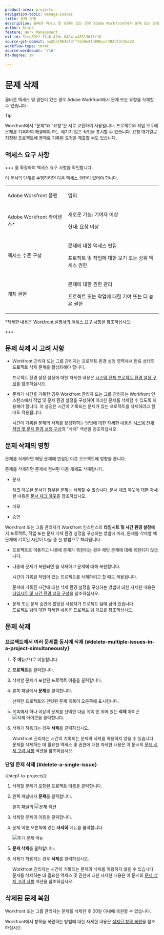 ```yaml
---
product-area: projects
navigation-topic: manage-issues
title: 문제 삭제
description: 올바른 액세스 및 권한이 있는 경우 Adobe Workfront에서 문제 또는 요청을 삭제할 수 있습니다.
author: Alina
feature: Work Management
exl-id: 31cc802f-7fa6-420c-8494-a45313df1f10
source-git-commit: aa2bef064df3ff7dd9e4fd896ac7482df3c55e32
workflow-type: tm+mt
source-wordcount: '716'
ht-degree: 1%

---
```


# 문제 삭제

<!--Audited: 05/2025-->

올바른 액세스 및 권한이 있는 경우 Adobe Workfront에서 문제 또는 요청을 삭제할 수 있습니다.

>[!TIP]
>
>Workfront에서 &quot;문제&quot;와 &quot;요청&quot;은 서로 교환하여 사용됩니다. 프로젝트와 작업 모두에 문제를 기록하여 해결해야 하는 예기치 않은 작업을 표시할 수 있습니다. 요청 대기열로 지정된 프로젝트에 문제로 기록된 요청을 제출할 수도 있습니다.

## 액세스 요구 사항

+++ 를 확장하여 액세스 요구 사항을 확인합니다.

이 문서의 단계를 수행하려면 다음 액세스 권한이 있어야 합니다.

<table style="table-layout:auto"> 
 <col> 
 <col> 
 <tbody> 
  <tr> 
   <td role="rowheader">Adobe Workfront 플랜</td> 
   <td> <p>임의</p> </td> 
  </tr> 
  <tr> 
   <td role="rowheader">Adobe Workfront 라이센스*</td> 
   <td> <p>새로운 기능: 기여자 이상</p>
   <p>현재: 요청 이상</p>
 </td> 
  </tr> 
  <tr> 
   <td role="rowheader">액세스 수준 구성</td> 
   <td> <p>문제에 대한 액세스 편집</p> <p>프로젝트 및 작업에 대한 보기 또는 상위 액세스 권한</p>  </td> 
  </tr> 
  <tr> 
   <td role="rowheader">개체 권한</td> 
   <td> <p>문제에 대한 권한 관리</p> <p>프로젝트 또는 작업에 대한 기여 또는 더 높은 권한</p> </td> 
  </tr> 
 </tbody> 
</table>

*자세한 내용은 [Workfront 설명서의 액세스 요구 사항](/help/quicksilver/administration-and-setup/add-users/access-levels-and-object-permissions/access-level-requirements-in-documentation.md)을 참조하십시오.

+++

## 문제 삭제 시 고려 사항

* Workfront 관리자 또는 그룹 관리자는 프로젝트 환경 설정 영역에서 완료 상태의 프로젝트 삭제 문제를 활성화해야 합니다.

  프로젝트 환경 설정 설정에 대한 자세한 내용은 [시스템 전체 프로젝트 환경 설정 구성](../../../administration-and-setup/set-up-workfront/configure-system-defaults/set-project-preferences.md)을 참조하십시오.

* 문제가 시간을 기록한 경우 Workfront 관리자 또는 그룹 관리자는 Workfront 인스턴스에서 작업 및 문제 환경 설정을 구성하여 이러한 문제를 삭제할 수 있도록 허용해야 합니다. 이 설정은 시간이 기록되는 문제가 있는 프로젝트를 삭제하려고 할 때도 적용됩니다.

  시간이 기록된 문제의 삭제를 활성화하는 방법에 대한 자세한 내용은 [시스템 전체 작업 및 문제 환경 설정 구성](../../../administration-and-setup/set-up-workfront/configure-system-defaults/set-task-issue-preferences.md)의 &quot;삭제&quot; 섹션을 참조하십시오.


## 문제 삭제의 영향

문제를 삭제하면 해당 문제에 연결된 다른 오브젝트에 영향을 줍니다.

문제를 삭제하면 문제에 첨부된 다음 개체도 삭제됩니다.

* 문서

  체크 아웃된 문서가 첨부된 문제는 삭제할 수 없습니다. 문서 체크 아웃에 대한 자세한 내용은 [문서 체크 아웃](../../../documents/managing-documents/check-out-documents.md)을 참조하십시오.

* 메모
* 승인

Workfront 또는 그룹 관리자가 Workfront 인스턴스의 **타임시트 및 시간 환경 설정**&#x200B;에서 프로젝트, 작업 또는 문제 삭제 환경 설정을 구성하는 방법에 따라, 문제를 삭제할 때 문제에 기록된 시간이 다음 중 한 방법으로 처리됩니다.

* 프로젝트로 이동하고 나중에 문제가 복원되는 경우 해당 문제에 대해 복원되지 않습니다.
* 나중에 문제가 복원되면 을 삭제하고 문제에 대해 복원합니다.

  시간이 기록된 작업이 있는 프로젝트를 삭제하려고 할 때도 적용됩니다.

  <!--
  <MadCap:conditionalText data-mc-conditions="QuicksilverOrClassic.Draft mode">
  <span data-mc-conditions="QuicksilverOrClassic.Quicksilver">(this is not possible in classic)</span>
  </MadCap:conditionalText>
  -->

  문제에 기록된 시간에 대한 삭제 환경 설정을 구성하는 방법에 대한 자세한 내용은 [타임시트 및 시간 환경 설정 구성](../../../administration-and-setup/set-up-workfront/configure-timesheets-schedules/timesheet-and-hour-preferences.md)을 참조하십시오.

* 문제 또는 문제 승인에 할당된 사용자가 프로젝트 팀에 남아 있습니다.\
  프로젝트 팀에 대한 자세한 내용은 [프로젝트 팀 개요](../../../manage-work/projects/planning-a-project/project-team-overview.md)를 참조하십시오.

## 문제 삭제

### 프로젝트에서 여러 문제를 동시에 삭제  {#delete-multiple-issues-in-a-project-simultaneously}

1. **주 메뉴**(으)로 이동합니다.
1. **프로젝트**&#x200B;를 클릭합니다.
1. 삭제할 문제가 포함된 프로젝트 이름을 클릭합니다.
1. 왼쪽 패널에서 **문제**&#x200B;를 클릭합니다.

   선택한 프로젝트와 관련된 문제 목록이 오른쪽에 표시됩니다.
1. 목록에서 하나 이상의 문제를 선택한 다음 목록 맨 위에 있는 **삭제** 아이콘 ![삭제 아이콘](assets/delete.png)을 클릭합니다.

1. 삭제가 허용되는 경우 **삭제**&#x200B;를 클릭하십시오.

   Workfront 관리자는 시간이 기록되는 문제의 삭제를 허용하지 않을 수 있습니다.\
   문제를 삭제하는 데 필요한 액세스 및 권한에 대한 자세한 내용은 이 문서의 [문제 삭제 고려 사항](#considerations-for-deleting-issues) 섹션을 참조하십시오.

### 단일 문제 삭제 {#delete-a-single-issue}

{{step1-to-projects}}

1. 삭제할 문제가 포함된 프로젝트 이름을 클릭합니다.
1. 왼쪽 패널에서 **문제**&#x200B;를 클릭합니다.

   왼쪽 패널의 ![문제 섹션](assets/qs-issues-icon-highlighted-on-project-350x278.png)

1. 삭제할 문제의 이름을 클릭합니다.
1. 문제 이름 오른쪽에 있는 **자세히** 메뉴를 클릭합니다.

   ![추가 문제 메뉴](assets/qs-issue-more-menu-highlighted-350x469.png)

1. **문제 삭제**&#x200B;를 클릭합니다.
1. 삭제가 허용되는 경우 **삭제**&#x200B;를 클릭하십시오.

   Workfront 관리자는 시간이 기록되는 문제의 삭제를 허용하지 않을 수 있습니다.\
   문제를 삭제하는 데 필요한 액세스 및 권한에 대한 자세한 내용은 이 문서의 [문제 삭제 고려 사항](#considerations-for-deleting-issues) 섹션을 참조하십시오.

## 삭제된 문제 복원

Workfront 또는 그룹 관리자는 문제를 삭제한 후 30일 이내에 복원할 수 있습니다.

Workfront에서 항목을 복원하는 방법에 대한 자세한 내용은 [삭제된 항목 복원](../../../administration-and-setup/manage-workfront/manage-deleted-items/restore-deleted-items.md)을 참조하십시오.
